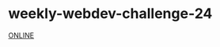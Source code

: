# weekly-webdev-challenge-24
[ONLINE](https://michalwr88.github.io/weekly-webdev-challenge-24/app/index.html)
